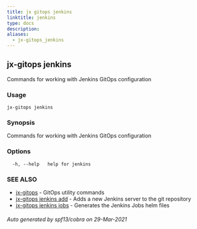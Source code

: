 ```yaml
---
title: jx gitops jenkins
linktitle: jenkins
type: docs
description: 
aliases:
  - jx-gitops_jenkins
---
```


## jx-gitops jenkins

Commands for working with Jenkins GitOps configuration

### Usage

```
jx-gitops jenkins
```

### Synopsis

Commands for working with Jenkins GitOps configuration

### Options

```
  -h, --help   help for jenkins
```

### SEE ALSO

* [jx-gitops](..)	 - GitOps utility commands
* [jx-gitops jenkins add](jx-gitops_jenkins_add)	 - Adds a new Jenkins server to the git repository
* [jx-gitops jenkins jobs](jx-gitops_jenkins_jobs)	 - Generates the Jenkins Jobs helm files

###### Auto generated by spf13/cobra on 29-Mar-2021
